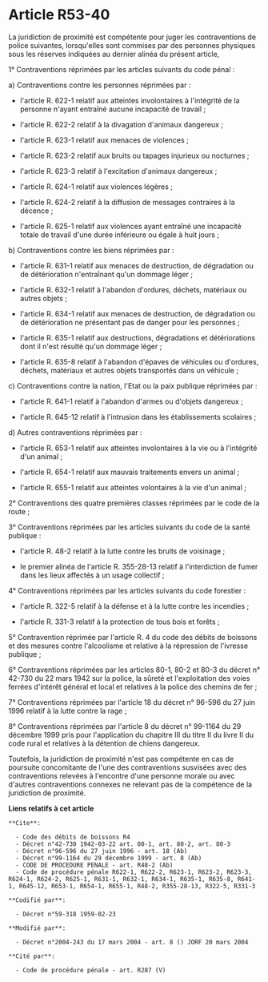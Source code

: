# Article R53-40

La juridiction de proximité est compétente pour juger les contraventions de police suivantes, lorsqu'elles sont commises par
des personnes physiques sous les réserves indiquées au dernier alinéa du présent article,

1° Contraventions réprimées par les articles suivants du code pénal :

a) Contraventions contre les personnes réprimées par :

- l'article R. 622-1 relatif aux atteintes involontaires à l'intégrité de la personne n'ayant entraîné aucune incapacité de
travail ;

- l'article R. 622-2 relatif à la divagation d'animaux dangereux ;

- l'article R. 623-1 relatif aux menaces de violences ;

- l'article R. 623-2 relatif aux bruits ou tapages injurieux ou nocturnes ;

- l'article R. 623-3 relatif à l'excitation d'animaux dangereux ;

- l'article R. 624-1 relatif aux violences légères ;

- l'article R. 624-2 relatif à la diffusion de messages contraires à la décence ;

- l'article R. 625-1 relatif aux violences ayant entraîné une incapacité totale de travail d'une durée inférieure ou égale à
huit jours ;

b) Contraventions contre les biens réprimées par :

- l'article R. 631-1 relatif aux menaces de destruction, de dégradation ou de détérioration n'entraînant qu'un dommage
léger ;

- l'article R. 632-1 relatif à l'abandon d'ordures, déchets, matériaux ou autres objets ;

- l'article R. 634-1 relatif aux menaces de destruction, de dégradation ou de détérioration ne présentant pas de danger pour
les personnes ;

- l'article R. 635-1 relatif aux destructions, dégradations et détériorations dont il n'est résulté qu'un dommage léger ;

- l'article R. 635-8 relatif à l'abandon d'épaves de véhicules ou d'ordures, déchets, matériaux et autres objets transportés
dans un véhicule ;

c) Contraventions contre la nation, l'Etat ou la paix publique réprimées par :

- l'article R. 641-1 relatif à l'abandon d'armes ou d'objets dangereux ;

- l'article R. 645-12 relatif à l'intrusion dans les établissements scolaires ;

d) Autres contraventions réprimées par :

- l'article R. 653-1 relatif aux atteintes involontaires à la vie ou à l'intégrité d'un animal ;

- l'article R. 654-1 relatif aux mauvais traitements envers un animal ;

- l'article R. 655-1 relatif aux atteintes volontaires à la vie d'un animal ;

2° Contraventions des quatre premières classes réprimées par le code de la route ;

3° Contraventions réprimées par les articles suivants du code de la santé publique :

- l'article R. 48-2 relatif à la lutte contre les bruits de voisinage ;

- le premier alinéa de l'article R. 355-28-13 relatif à l'interdiction de fumer dans les lieux affectés à un usage
collectif ;

4° Contraventions réprimées par les articles suivants du code forestier :

- l'article R. 322-5 relatif à la défense et à la lutte contre les incendies ;

- l'article R. 331-3 relatif à la protection de tous bois et forêts ;

5° Contravention réprimée par l'article R. 4 du code des débits de boissons et des mesures contre l'alcoolisme et relative à
la répression de l'ivresse publique ;

6° Contraventions réprimées par les articles 80-1, 80-2 et 80-3 du décret n° 42-730 du 22 mars 1942 sur la police, la sûreté
et l'exploitation des voies ferrées d'intérêt général et local et relatives à la police des chemins de fer ;

7° Contraventions réprimées par l'article 18 du décret n° 96-596 du 27 juin 1996 relatif à la lutte contre la rage ;

8° Contraventions réprimées par l'article 8 du décret n° 99-1164 du 29 décembre 1999 pris pour l'application du chapitre III
du titre II du livre II du code rural et relatives à la détention de chiens dangereux.

Toutefois, la juridiction de proximité n'est pas compétente en cas de poursuite concomitante de l'une des contraventions
susvisées avec des contraventions relevées à l'encontre d'une personne morale ou avec d'autres contraventions connexes ne
relevant pas de la compétence de la juridiction de proximité.

**Liens relatifs à cet article**

	**Cite**:

	  - Code des débits de boissons R4
	  - Décret n°42-730 1942-03-22 art. 80-1, art. 80-2, art. 80-3
	  - Décret n°96-596 du 27 juin 1996 - art. 18 (Ab)
	  - Décret n°99-1164 du 29 décembre 1999 - art. 8 (Ab)
	  - CODE DE PROCEDURE PENALE - art. R48-2 (Ab)
	  - Code de procédure pénale R622-1, R622-2, R623-1, R623-2, R623-3, R624-1, R624-2, R625-1, R631-1, R632-1, R634-1, R635-1, R635-8, R641-1, R645-12, R653-1, R654-1, R655-1, R48-2, R355-28-13, R322-5, R331-3

	**Codifié par**:

	  - Décret n°59-318 1959-02-23

	**Modifié par**:

	  - Décret n°2004-243 du 17 mars 2004 - art. 8 () JORF 20 mars 2004

	**Cité par**:

	  - Code de procédure pénale - art. R287 (V)
